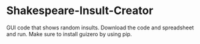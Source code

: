 # Shakespeare-Insult-Creator
GUI code that shows random insults. Download the code and spreadsheet and run.
Make sure to install guizero by using pip.

